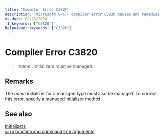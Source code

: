 ```yaml
---
title: "Compiler Error C3820"
description: "Microsoft C/C++ compiler error C3820 causes and remedies."
ms.date: 09/26/2020
f1_keywords: ["C3820"]
helpviewer_keywords: ["C3820"]
---
```

# Compiler Error C3820

> '*name*': initializers must be managed

## Remarks

The *name* initializer for a managed type must also be managed. To correct this error, specify a managed initializer method.

## See also

[Initializers](../../cpp/initializers.md)\
[`main` function and command-line arguments](../../cpp/main-function-command-line-args.md)
